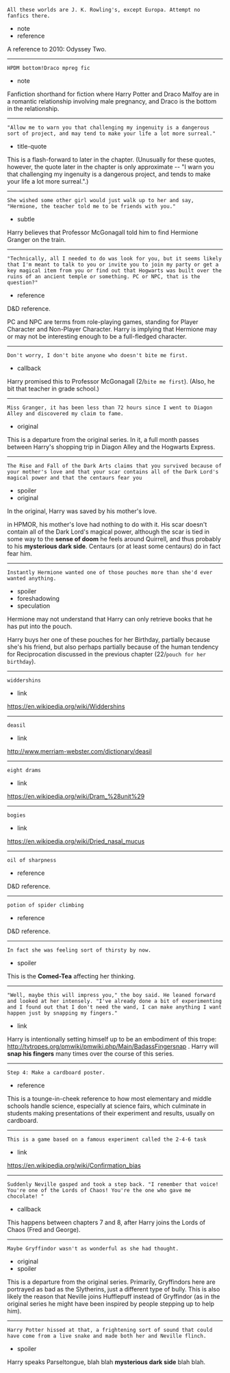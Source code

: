 ```
All these worlds are J. K. Rowling's, except Europa. Attempt no
fanfics there.
```

* note
* reference

A reference to 2010: Odyssey Two.

---

```
HPDM bottom!Draco mpreg fic
```

* note

Fanfiction shorthand for fiction where Harry Potter and Draco Malfoy
are in a romantic relationship involving male pregnancy, and Draco is
the bottom in the relationship.

---

```
"Allow me to warn you that challenging my ingenuity is a dangerous
sort of project, and may tend to make your life a lot more surreal."
```

* title-quote

This is a flash-forward to later in the chapter.  (Unusually for these
quotes, however, the quote later in the chapter is only approximate --
"I warn you that challenging my ingenuity is a dangerous project, and
tends to make your life a lot more surreal.".)

---

```
She wished some other girl would just walk up to her and say,
"Hermione, the teacher told me to be friends with you."
```

* subtle

Harry believes that Professor McGonagall told him to find Hermione
Granger on the train.

---

```
"Technically, all I needed to do was look for you, but it seems likely
that I'm meant to talk to you or invite you to join my party or get a
key magical item from you or find out that Hogwarts was built over the
ruins of an ancient temple or something. PC or NPC, that is the
question?"
```

* reference

D&D reference.

PC and NPC are terms from role-playing games, standing for Player
Character and Non-Player Character.  Harry is implying that Hermione
may or may not be interesting enough to be a full-fledged character.

---

```
Don't worry, I don't bite anyone who doesn't bite me first.
```

* callback

Harry promised this to Professor McGonagall (2/`bite me first`).
(Also, he bit that teacher in grade school.)

---

```
Miss Granger, it has been less than 72 hours since I went to Diagon
Alley and discovered my claim to fame.
```

* original

This is a departure from the original series.  In it, a full month
passes between Harry's shopping trip in Diagon Alley and the Hogwarts
Express.

---

```
The Rise and Fall of the Dark Arts claims that you survived because of
your mother's love and that your scar contains all of the Dark Lord's
magical power and that the centaurs fear you
```

* spoiler
* original

In the original, Harry was saved by his mother's love.

in HPMOR, his mother's love had nothing to do with it.  His scar
doesn't contain all of the Dark Lord's magical power, although the
scar is tied in some way to the **sense of doom** he feels around
Quirrell, and thus probably to his **mysterious dark side**.  Centaurs
(or at least some centaurs) do in fact fear him.

---

```
Instantly Hermione wanted one of those pouches more than she'd ever
wanted anything.
```

* spoiler
* foreshadowing
* speculation

Hermione may not understand that Harry can only retrieve books that he
has put into the pouch.

Harry buys her one of these pouches for her Birthday, partially
because she's his friend, but also perhaps partially because of the
human tendency for Reciprocation discussed in the previous chapter
(22/`pouch for her birthday`).

---

```
widdershins
```

* link

https://en.wikipedia.org/wiki/Widdershins

---

```
deasil
```

* link

http://www.merriam-webster.com/dictionary/deasil

---

```
eight drams
```

* link

https://en.wikipedia.org/wiki/Dram_%28unit%29

---

```
bogies
```

* link

https://en.wikipedia.org/wiki/Dried_nasal_mucus

---

```
oil of sharpness
```

* reference

D&D reference.

---

```
potion of spider climbing
```

* reference

D&D reference.

---

```
In fact she was feeling sort of thirsty by now.
```

* spoiler

This is the **Comed-Tea** affecting her thinking.

---

```
"Well, maybe this will impress you," the boy said. He leaned forward
and looked at her intensely. "I've already done a bit of experimenting
and I found out that I don't need the wand, I can make anything I want
happen just by snapping my fingers."
```

* link

Harry is intentionally setting himself up to be an embodiment of this
trope: http://tvtropes.org/pmwiki/pmwiki.php/Main/BadassFingersnap .
Harry will **snap his fingers** many times over the course of this series.

---

```
Step 4: Make a cardboard poster.
```

* reference

This is a tounge-in-cheek reference to how most elementary and middle
schools handle science, especially at science fairs, which culminate
in students making presentations of their experiment and results,
usually on cardboard.

---

```
This is a game based on a famous experiment called the 2-4-6 task
```

* link

https://en.wikipedia.org/wiki/Confirmation_bias

---

```
Suddenly Neville gasped and took a step back. "I remember that voice!
You're one of the Lords of Chaos! You're the one who gave me
chocolate! "
```

* callback

This happens between chapters 7 and 8, after Harry joins the Lords of Chaos (Fred and George).

---

```
Maybe Gryffindor wasn't as wonderful as she had thought.
```

* original
* spoiler

This is a departure from the original series.  Primarily, Gryffindors
here are portrayed as bad as the Slytherins, just a different type of
bully.  This is also likely the reason that Neville joins Hufflepuff
instead of Gryffindor (as in the original series he might have been
inspired by people stepping up to help him).

---

```
Harry Potter hissed at that, a frightening sort of sound that could
have come from a live snake and made both her and Neville flinch.
```

* spoiler

Harry speaks Parseltongue, blah blah **mysterious dark side** blah
blah.
